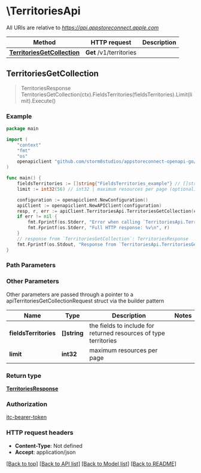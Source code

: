# \TerritoriesApi

All URIs are relative to *https://api.appstoreconnect.apple.com*

Method | HTTP request | Description
------------- | ------------- | -------------
[**TerritoriesGetCollection**](TerritoriesApi.md#TerritoriesGetCollection) | **Get** /v1/territories | 



## TerritoriesGetCollection

> TerritoriesResponse TerritoriesGetCollection(ctx).FieldsTerritories(fieldsTerritories).Limit(limit).Execute()



### Example

```go
package main

import (
    "context"
    "fmt"
    "os"
    openapiclient "github.com/storm8studios/appstoreconnect-openapi-go/generated"
)

func main() {
    fieldsTerritories := []string{"FieldsTerritories_example"} // []string | the fields to include for returned resources of type territories (optional)
    limit := int32(56) // int32 | maximum resources per page (optional)

    configuration := openapiclient.NewConfiguration()
    apiClient := openapiclient.NewAPIClient(configuration)
    resp, r, err := apiClient.TerritoriesApi.TerritoriesGetCollection(context.Background()).FieldsTerritories(fieldsTerritories).Limit(limit).Execute()
    if err != nil {
        fmt.Fprintf(os.Stderr, "Error when calling `TerritoriesApi.TerritoriesGetCollection``: %v\n", err)
        fmt.Fprintf(os.Stderr, "Full HTTP response: %v\n", r)
    }
    // response from `TerritoriesGetCollection`: TerritoriesResponse
    fmt.Fprintf(os.Stdout, "Response from `TerritoriesApi.TerritoriesGetCollection`: %v\n", resp)
}
```

### Path Parameters



### Other Parameters

Other parameters are passed through a pointer to a apiTerritoriesGetCollectionRequest struct via the builder pattern


Name | Type | Description  | Notes
------------- | ------------- | ------------- | -------------
 **fieldsTerritories** | **[]string** | the fields to include for returned resources of type territories | 
 **limit** | **int32** | maximum resources per page | 

### Return type

[**TerritoriesResponse**](TerritoriesResponse.md)

### Authorization

[itc-bearer-token](../README.md#itc-bearer-token)

### HTTP request headers

- **Content-Type**: Not defined
- **Accept**: application/json

[[Back to top]](#) [[Back to API list]](../README.md#documentation-for-api-endpoints)
[[Back to Model list]](../README.md#documentation-for-models)
[[Back to README]](../README.md)

